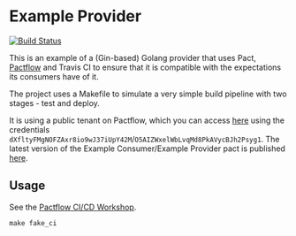 # Example Provider

[![Build Status](https://travis-ci.com/pactflow/example-provider-golang.svg?branch=master)](https://travis-ci.com/pactflow/example-provider-golang)

This is an example of a (Gin-based) Golang provider that uses Pact, [Pactflow](https://pactflow.io) and Travis CI to ensure that it is compatible with the expectations its consumers have of it.

The project uses a Makefile to simulate a very simple build pipeline with two stages - test and deploy.

It is using a public tenant on Pactflow, which you can access [here](https://test.pact.dius.com.au) using the credentials `dXfltyFMgNOFZAxr8io9wJ37iUpY42M`/`O5AIZWxelWbLvqMd8PkAVycBJh2Psyg1`. The latest version of the Example Consumer/Example Provider pact is published [here](https://test.pact.dius.com.au/pacts/provider/pactflow-example-provider-golang/consumer/pactflow-example-consumer/latest).

## Usage

See the [Pactflow CI/CD Workshop](https://github.com/pactflow/ci-cd-workshop).

```
make fake_ci
```